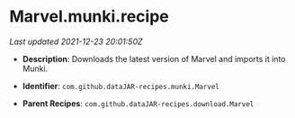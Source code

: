 # Marvel.munki.recipe

_Last updated 2021-12-23 20:01:50Z_

- **Description**: Downloads the latest version of Marvel and imports it into Munki.

- **Identifier**: `com.github.dataJAR-recipes.munki.Marvel`

- **Parent Recipes**: `com.github.dataJAR-recipes.download.Marvel`
